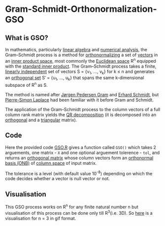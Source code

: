# Gram-Schmidt-Orthonormalization-GSO

## What is GSO?

In mathematics, particularly [linear algebra](https://en.wikipedia.org/wiki/Linear_algebra) and [numerical analysis](https://en.wikipedia.org/wiki/Numerical_analysis), the Gram–Schmidt process is a method for [orthonormalizing](https://en.wikipedia.org/wiki/Orthonormal_basis) a set of [vectors](<https://en.wikipedia.org/wiki/Vector_(geometry)>) in an [inner product space](https://en.wikipedia.org/wiki/Inner_product_space), most commonly the [Euclidean space](https://en.wikipedia.org/wiki/Euclidean_space) R<sup>n</sup> equipped with the [standard inner product](https://en.wikipedia.org/wiki/Standard_inner_product). The Gram–Schmidt process takes a finite, [linearly independent](https://en.wikipedia.org/wiki/Linearly_independent) set of vectors S = {v<sub>1</sub>, ..., v<sub>k</sub>} for k ≤ n and generates an [orthogonal set](https://en.wikipedia.org/wiki/Orthogonal_set) S′ = {u<sub>1</sub>, ..., u<sub>k</sub>} that spans the same k-dimensional subspace of R<sup>n</sup> as S.

The method is named after [Jørgen Pedersen Gram](https://en.wikipedia.org/wiki/J%C3%B8rgen_Pedersen_Gram) and [Erhard Schmidt](https://en.wikipedia.org/wiki/Erhard_Schmidt), but [Pierre-Simon Laplace](https://en.wikipedia.org/wiki/Pierre-Simon_Laplace) had been familiar with it before Gram and Schmidt.

The application of the Gram–Schmidt process to the column vectors of a full column rank matrix yields the [QR decomposition](https://en.wikipedia.org/wiki/QR_decomposition) (it is decomposed into an [orthogonal](https://en.wikipedia.org/wiki/Orthogonal_matrix) and a [triangular](https://en.wikipedia.org/wiki/Triangular_matrix) matrix).

## Code

Here the provided code [GSO.R](GSO.R) gives a function called `GSO()` which takes 2 arguements, one matrix - `X` and one optional arguement tolerence - `tol`, and returns an [orthogonal matrix](https://en.wikipedia.org/wiki/Orthogonal_matrix) whose column vectors form an [orthonormal basis (ONB)](https://en.wikipedia.org/wiki/Orthonormal_basis) of [column space](https://en.wikipedia.org/wiki/Row_and_column_spaces#Column_space) of input matrix.

The tolerance is a level (with default value 10<sup>-8</sup>) depending on which the code decides whether a vector is null vector or not.

## Visualisation

This GSO process works on R<sup>n</sup> for any finite natural number n but visualisation of this process can be done only till R<sup>3</sup>(i.e. 3D). So [here](Visualisation-in-3D/Gram-Schmidt_process.gif) is a visualisation for n = 3 in gif format.
